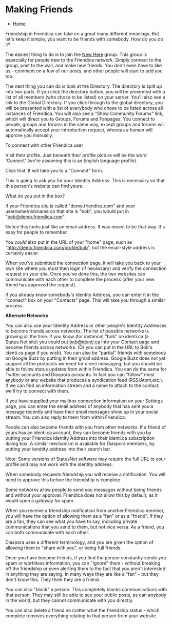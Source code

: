 Making Friends
==============

* [Home](help)

Friendship in Friendica can take on a great many different meanings. But let's keep it simple, you want to be friends with somebody. How do you do it?

The easiest thing to do is to join the <a href = "http://kakste.com/profile/newhere">New Here</a> group.  This group is especially for people new to the Friendica network.  Simply connect to the group, post to the wall, and make new friends.  You don't even have to like us - comment on a few of our posts, and other people will start to add you too.

The next thing you can do is look at the Directory.  The directory is split up into two parts.  If you click the directory button, you will be presented with a list of all members (who chose to be listed) on your server.  You'll also see a link to the Global Directory.  If you click through to the global directory, you will be presented with a list of everybody who chose to be listed across all instances of Friendica.  You will also see a "Show Community Forums" link, which will direct you to Groups, Forums and Fanpages.  You connect to people, groups and forums in the same way, except groups and forums will automatically accept your introduction request, whereas a human will approve you manually.

To connect with other Friendica user

Visit their profile. Just beneath their profile picture will be the word 'Connect' (we're assuming this is an English language profile).

Click that. It will take you to a "Connect" form.

This is going to ask you for your Identity Address. This is necessary so that this person's website can find yours. 

What do you put in the box?

If your Friendica site is called "demo.friendica.com" and your username/nickname on that site is "bob", you would put in "bob@demo.friendica.com". 

Notice this looks just like an email address. It was meant to be that way. It's easy for people to remember.

You *could* also put in the URL of your "home" page, such as "http://demo.friendica.com/profile/bob", but the email-style address is certainly easier.

When you've submitted the connection page, it will take you back to your own site where you must then login (if necessary) and verify the connection request on *your* site. Once you've done this, the two websites can communicate with each other to complete the process (after your new friend has approved the request). 

If you already know somebody's Identity Address, you can enter it in the "connect" box on your "Contacts" page. This will take you through a similar process.


**Alternate Networks**

You can also use your Identity Address or other people's Identity Addresses to become friends across networks. The list of possible networks is growing all the time. If you know (for instance) "bob" on identi.ca (a Status.Net site) you could put bob@identi.ca into your Contact page and become friends across networks.  (Or you can put in the URL to Bob's identi.ca page if you wish).  You can also be "partial" friends with somebody on Google Buzz by putting in their gmail address. Google Buzz does not yet support all the protocols we need for direct messaging, but you should be able to follow status updates from within Friendica. You can do the same for Twitter accounts and Diaspora accounts. In fact you can "follow" most anybody or any website that produces a syndication feed (RSS/Atom,etc.). If we can find an information stream and a name to attach to the contact, we'll try to connect with them. 

If you have supplied your mailbox connection information on your Settings page, you can enter the email address of anybody that has sent you a message recently and have their email messages show up in your social stream. You can also reply to them from within Friendica.  

People can also become friends with you from other networks. If a friend of yours has an identi.ca account, they can become friends with you by putting your Friendica Identity Address into their identi.ca subscription dialog box. A similar mechanism is available for Diaspora members, by putting your iendtity address into their search bar. 

Note: Some versions of StatusNet software may require the full URL to your profile and may not work with the identity address.

When somebody requests friendship you will receive a notification. You will need to approve this before the friendship is complete.

Some networks allow people to send you messages without being friends and without your approval. Friendica does not allow this by default, as it would open a gateway for spam. 

When you receive a friendship notification from another Friendica member, you will have the option of allowing them as a "fan" or as a "friend". If they are a fan, they can see what you have to say, including private communications that you send to them, but not vice versa. As a friend, you can both communicate with each other. 

Diaspora uses a different terminology, and you are given the option of allowing them to "share with you",  or being full friends. 

Once you have become friends, if you find the person constantly sends you spam or worthless information, you can "Ignore" them - without breaking off the friendship or even alerting them to the fact that you aren't interested in anything they are saying. In many ways they are like a "fan" - but they don't know this. They think they are a friend. 

You can also "block" a person. This completely blocks communications with that person. They may still be able to see your public posts, as can anybody in the world, but they cannot communicate with you directly. 

You can also delete a friend no matter what the friendship status - which complete removes everything relating to that person from your website. 

 
  


